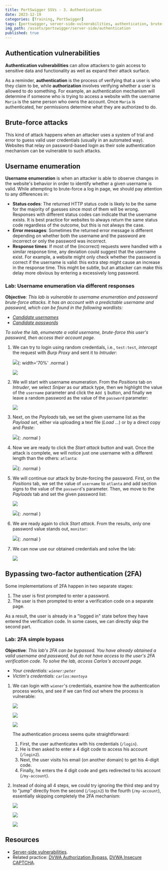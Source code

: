 ```yaml
---
title: PortSwigger SSVs - 3. Authentication
date: 2023-12-19
categories: [Training, PortSwigger]
tags: [portswigger, server-side-vulnerabilities, authentication, brute-force, burp-intruder, two-factor-authentication]
img_path: /assets/portswigger/server-side/authentication
published: true
---
```


## Authentication vulnerabilities

**Authentication vulnerabilities** can allow attackers to gain access to sensitive data and functionality as well as expand their attack surface.

As a reminder, **authentication** is the process of verifying that a user is who they claim to be, while **authorization** involves verifying whether a user is allowed to do something. For example, an authentication mechanism will determine if someone who is trying to access a website with the username `Maria` is the same person who owns the account. Once `Maria` is authenticated, her permissions determine what they are authorized to do.

## Brute-force attacks

This kind of attack happens when an attacker uses a system of trial and error to guess valid user credentials (usually in an automated way). Websites that relay on password-based login as their sole authentication mechanism can be vulnerable to such attacks. 

## Username enumeration

**Username enumeration** is when an attacker is able to observe changes in the website's behavior in order to identify whether a given username is valid. While attempting to brute-force a log in page, we should pay attention to any differences in:
- **Status codes**: The returned HTTP status code is likely to be the same for the majority of guesses since most of them will be wrong. Responses with different status codes can indicate that the username exists. It is best practice for websites to always return the same status code regardless of the outcome, but this is not always the case.
- **Error messages**: Sometimes the returned error message is different depending on whether both the username and the password are incorrect or only the password was incorrect.
- **Response times**: If most of the (incorrect) requests were handled with a similar response time, any deviation could suggest that the username exist. For example, a website might only check whether the password is correct if the username is valid: this extra step might cause an increase in the response time. This might be subtle, but an attacker can make this delay more obvious by entering a excessively long password.

### Lab: Username enumeration via different responses

**Objective**:  _This lab is vulnerable to username enumeration and password brute-force attacks. It has an account with a predictable username and password, which can be found in the following wordlists:_
- [_Candidate usernames_](https://raw.githubusercontent.com/CSpanias/cspanias.github.io/main/assets/portswigger/server-side/authentication/auth_lab_usernames.txt)
- [_Candidate passwords_](https://raw.githubusercontent.com/CSpanias/cspanias.github.io/main/assets/portswigger/server-side/authentication/auth_lab_passwords.txt)

_To solve the lab, enumerate a valid username, brute-force this user's password, then access their account page._

1. We can try to login using random credentials, i.e., `test:test`, *intercept* the request with *Burp Proxy* and sent it to *Intruder*:

    ![](lab1_invalid_username.png){: width='70%' .normal }

    ![](lab1_send_to_intruder.png)

2. We will start with username enumeration. From the *Positions* tab on *Intruder*, we select *Sniper* as our attack type, then we highlight the value of the `username` parameter and click the `Add §` button, and finally we leave a random password as the value of the `password` parameter:

    ![](lab1_username_payload_position.png)

3. Next, on the *Payloads* tab, we set the given username list as the *Payload set*, either via uploading a text file (*Load ...*) or by a direct copy and *Paste*:

    ![](lab1_payload_list_1.png){: .normal }

4. Now we are ready to click the *Start attack* button and wait. Once the attack is complete, we will notice just one username with a different length than the others: `atlanta`:

    ![](lab1_username_found.png){: .normal }

5. We will continue our attack by brute-forcing the password. First, on the *Positions* tab, we set the value of `username` to `atlanta` and add section signs to the value of the `password`'s parameter. Then, we move to the *Payloads* tab and set the given password list:

    ![](lab1_password_payload_position.png)

    ![](lab1_password_payload.png){: .normal }

6. We are ready again to click *Start attack*. From the results, only one password value stands out, `monitor`:

    ![](lab1_password_found.png){: .normal }

7. We can now use our obtained credentials and solve the lab:

    ![](lab1_solved.png)

## Bypassing two-factor authentication (2FA)

Some implementations of 2FA happen in two separate stages:
1. The user is first prompted to enter a password.
2. The user is then prompted to enter a verification code on a separate page.

As a result, the user is already in a "logged in" state before they have entered the verification code. In some cases, we can directly skip the second part.

### Lab: 2FA simple bypass

**Objective**: _This lab's 2FA can be bypassed. You have already obtained a valid username and password, but do not have access to the user's 2FA verification code. To solve the lab, access Carlos's account page._
- _Your credentials: `wiener:peter`_
- _Victim's credentials: `carlos:montoya`_

1. We can login with `wiener`'s credentials, examine how the authentication process works, and see if we can find out where the process is vulnerable:

    ![](lab2_wiener_login.png)

    ![](lab2_wiener_email.png)

    ![](lab2_wiener_account.png)

    The authentication process seems quite straightforward:
    1. First, the user authenticates with his credentials (`/login`).
    2. He is then asked to enter a 4 digit code to access his account (`/login2`).
    3. Next, the user visits his email (on another domain) to get his 4-digit code.
    4. Finally, he enters the 4 digit code and gets redirected to his account (`/my-account`).

2. Instead of doing all 4 steps, we could try ignoring the third step and try to "jump" directly from the second (`/login2`) to the fourth (`/my-account`), essentially skipping completely the 2FA mechanism:

    ![](lab2_carlos_login.png)

    ![](lab2_carlos_bypass.png)

    ![](lab2_carlos_account.png)

## Resources

- [Server-side vulnerabilities](https://portswigger.net/web-security/learning-paths/server-side-vulnerabilities-apprentice).
- Related practice: [DVWA Authorization Bypass](https://cspanias.github.io/posts/DVWA-Authorisation-Bypass/), [DVWA Insecure CAPTCHA](https://cspanias.github.io/posts/DVWA-Insecure-CAPTCHA/).